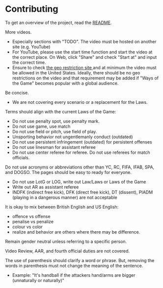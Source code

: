 # Contributing

To get an overview of the project, read the [README](/README.md).

More videos.
- Especially sections with "TODO". The video must be hosted on another site (e.g. YouTube)
- For YouTube, please use the start time function and start the video at the correct place. On Web, click "Share" and check "Start at" and input the correct time.
- Ensure to check [the geo restriction site ](https://polsy.org.uk/stuff/ytrestrict.cgi) and at minimum the video must be allowed in the United States. Ideally, there should be no geo restrictions on the video and that requirement may be added if "Ways of the Game" becomes popular with a global audience.

Be concise.
- We are not covering every scenario or a replacement for the Laws.

Terms should align with the current Laws of the Game:
- Do not use penalty spot, use penalty mark.
- Do not use game, use match
- Do not use field or pitch, use field of play.
- Unsporting behavior not ungentlemanly conduct (outdated)
- Do not use persistent infringement (outdated) for persistent offenses
- Do not use linesman for assistant referee
- Do not use center referee for referee. Do not use referees for match officials.

Do not use acronyms or abbreviations other than YC, RC, FIFA, IFAB, SPA, and DOGSO. The pages should be easy to ready for everyone.
- Do not use LotG or LOG, write out Law/Laws or Laws of the Game
- Write out AR as assistant referee
- INDFK (indirect free kick), DFK (direct free kick), DT (dissent), PIADM (playing in a dangerous manner) are not acceptable

It is okay to mix between British English and US English:
- offence vs offense
- penalise vs penalize
- colour vs color
- realize and behavior are others where there may be difference.

Remain gender neutral unless referring to a specific person.

Video Review, AAR, and fourth official duties are not covered.

The use of parenthesis should clarify a word or phrase. But, removing the words in parenthesis must not change the meaning of the sentence.
- Example: "It's handball if the attackers hand/arms are bigger (unnaturally or naturally)"
